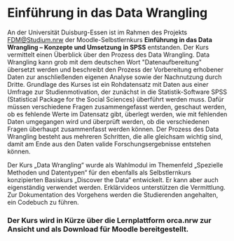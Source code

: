 
# Einführung in das Data Wrangling

An der Universität Duisburg-Essen ist im Rahmen des Projekts FDM@Studium.nrw der Moodle-Selbstlernkurs **Einführung in das Data Wrangling – Konzepte und Umsetzung in SPSS** entstanden. 
Der Kurs vermittelt einen Überblick über den Prozess des Data Wrangling. Data Wrangling kann grob mit dem deutschen Wort "Datenaufbereitung" übersetzt werden und beschreibt den Prozess der Vorbereitung erhobener Daten zur anschließenden eigenen Analyse sowie der Nachnutzung durch Dritte. Grundlage des Kurses ist ein Rohdatensatz mit Daten aus einer Umfrage zur Studienmotivation, der zunächst in die Statistik-Software SPSS (Statistical Package for the Social Sciences) überführt werden muss. 
Dafür müssen verschiedene Fragen zusammengefasst werden, geschaut werden, ob es fehlende Werte im Datensatz gibt, überlegt werden, wie mit fehlenden Daten umgegangen wird und überprüft werden, ob die verschiedenen Fragen überhaupt zusammenfasst werden können. Der Prozess des Data Wrangling besteht aus mehreren Schritten, die alle gleichsam wichtig sind, damit am Ende aus den Daten valide Forschungsergebnisse entstehen können.



Der Kurs „Data Wrangling“ wurde als Wahlmodul im Themenfeld „Spezielle Methoden und Datentypen“ für den ebenfalls als Selbstlernkurs konzipierten Basiskurs „Discover the Data“ entwickelt. Er kann aber auch eigenständig verwendet werden. 
Erklärvideos unterstützen die Vermittlung. 
Zur Dokumentation des Vorgehens werden die Studierenden angehalten, ein Codebuch zu führen. 

### Der Kurs wird in Kürze über die Lernplattform orca.nrw zur Ansicht und als Download für Moodle bereitgestellt.  

